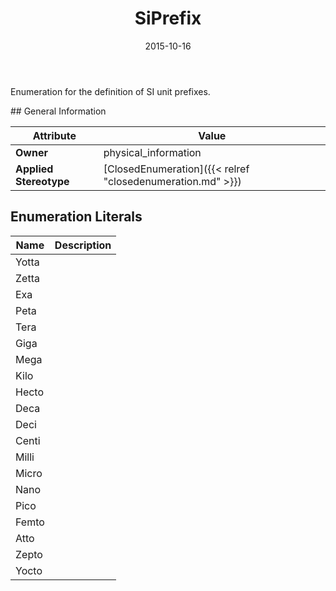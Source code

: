 ﻿---
title: SiPrefix
toc: false
type: specs
date: "2015-10-16"
draft: false
specification: VEC
version: 1.1.2
documentType: "Recommendation"
elementType: Class
classes:
  - SiPrefix
menu_name: vec-1.1.2
---
<p>Enumeration for the definition of SI unit prefixes. </p>
## General Information

| Attribute               | Value |
|-------------------------|-------|
| **Owner**               | physical_information |
| **Applied Stereotype**  | [ClosedEnumeration]({{< relref "closedenumeration.md" >}})<br/>  |

## Enumeration Literals
| Name          | **Description** |
|---------------|-----------------|
| Yotta |  |
| Zetta |  |
| Exa |  |
| Peta |  |
| Tera |  |
| Giga |  |
| Mega |  |
| Kilo |  |
| Hecto |  |
| Deca |  |
| Deci |  |
| Centi |  |
| Milli |  |
| Micro |  |
| Nano |  |
| Pico |  |
| Femto |  |
| Atto |  |
| Zepto |  |
| Yocto |  |
